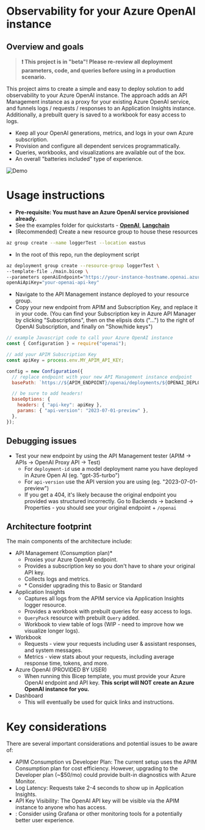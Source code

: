 # Observability for your Azure OpenAI instance

## Overview and goals

> **❗️ This project is in "beta"! Please re-review all deployment parameters, code, and queries before using in a production scenario.**

This project aims to create a simple and easy to deploy solution to add observability to your Azure OpenAI instance. The approach adds an API Management instance as a proxy for your existing Azure OpenAI service, and funnels logs / requests / responses to an Application Insights instance. Additionally, a prebuilt query is saved to a workbook for easy access to logs.

- Keep all your OpenAI generations, metrics, and logs in your own Azure subscription.
- Provision and configure all dependent services programmatically.
- Queries, workbooks, and visualizations are available out of the box.
- An overall "batteries included" type of experience.

![Demo](/images/demo.gif)

# Usage instructions

- **Pre-requisite: You must have an Azure OpenAI service provisioned already.**
- See the examples folder for quickstarts - [**OpenAI**](/examples/openai-example.py), [**Langchain**](/examples/langchain-example.py)
- (Recommended) Create a new resource group to house these resources

```bash
az group create --name loggerTest --location eastus
```

- In the root of this repo, run the deployment script

```bash
az deployment group create --resource-group loggerTest \
--template-file ./main.bicep \
--parameters openAiEndpoint="https://your-instance-hostname.openai.azure.com" \
openAiApiKey="your-openai-api-key"
```

- Navigate to the API Management instance deployed to your resource group.
- Copy your new endpoint from APIM and Subscription Key, and replace it in your code. (You can find your Subscription key in Azure API Manager by clicking "Subscriptions", then on the elipsis dots ("...") to the right of OpenAI Subscription, and finally on "Show/hide keys")

```javascript
// example Javascript code to call your Azure OpenAI instance
const { Configuration } = require("openai");

// add your APIM Subscription Key
const apiKey = process.env.MY_APIM_API_KEY;

config = new Configuration({
  // replace endpoint with your new API Management instance endpoint
  basePath: `https://${APIM_ENDPOINT}/openai/deployments/${OPENAI_DEPLOYMENT_NAME}`,

  // be sure to add headers!
  baseOptions: {
    headers: { "api-key": apiKey },
    params: { "api-version": "2023-07-01-preview" },
  },
});
```

## Debugging issues

- Test your new endpoint by using the API Management tester (APIM -> APIs -> OpenAI Proxy API -> Test)
  - For `deployment-id` use a model deployment name you have deployed in Azure Open AI (eg. "gpt-35-turbo")
  - For `api-version` use the API version you are using (eg. "2023-07-01-preview")
  - If you get a 404, it's likely because the original endpoint you provided was structured incorrectly. Go to Backends -> backend -> Properties - you should see your original endpoint + `/openai`

## Architecture footprint

The main components of the architecture include:

- API Management (Consumption plan)\*
  - Proxies your Azure OpenAI endpoint.
  - Provides a subscription key so you don't have to share your original API key.
  - Collects logs and metrics.
  - \* Consider upgrading this to Basic or Standard
- Application Insights
  - Captures all logs from the APIM service via Application Insights logger resource.
  - Provides a workbook with prebuilt queries for easy access to logs.
  - `QueryPack` resource with prebuilt `Query` added.
  - Workbook to view table of logs (WIP - need to improve how we visualize longer logs).
- Workbook
  - Requests - view your requests including user & assistant responses, and system messages.
  - Metrics - view stats about your requests, including average response time, tokens, and more.
- Azure OpenAI (PROVIDED BY USER)
  - When running this Bicep template, you must provide your Azure OpenAI endpoint and API key. **This script will NOT create an Azure OpenAI instance for you.**
- Dashboard
  - This will eventually be used for quick links and instructions.

# Key considerations

There are several important considerations and potential issues to be aware of:

- APIM Consumption vs Developer Plan: The current setup uses the APIM Consumption plan for cost efficiency. However, upgrading to the Developer plan (~$50/mo) could provide built-in diagnostics with Azure Monitor.
- Log Latency: Requests take 2-4 seconds to show up in Application Insights.
- API Key Visibility: The OpenAI API key will be visible via the APIM instance to anyone who has access.
- : Consider using Grafana or other monitoring tools for a potentially better user experience.
